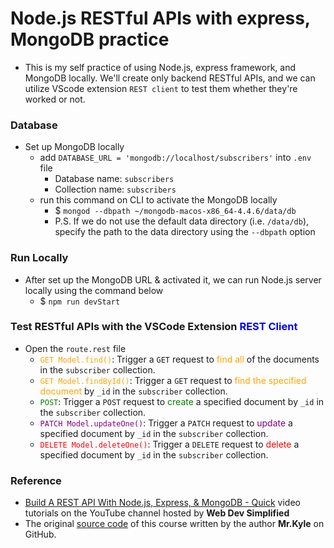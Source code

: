 # Node.js RESTful APIs with express, MongoDB practice
- This is my self practice of using Node.js, express framework, and MongoDB locally. We'll create only backend RESTful APIs, and we can utilize VScode extension `REST client` to test them whether they're worked or not.

### Database
- Set up MongoDB locally
  + add `DATABASE_URL = 'mongodb://localhost/subscribers'` into `.env` file
    * Database name: `subscribers`
    * Collection name: `subscribers`
  + run this command on CLI to activate the MongoDB locally
    + $ `mongod --dbpath ~/mongodb-macos-x86_64-4.4.6/data/db`
    * P.S. If we do not use the default data directory (i.e. `/data/db`), specify the path to the data directory using the `--dbpath` option

### Run Locally
- After set up the MongoDB URL & activated it, we can run Node.js server locally using the command below
  + $ `npm run devStart`

### Test RESTful APIs with the VSCode Extension <font color=blue>REST Client</font>
- Open the `route.rest` file
  + <font color=orange>`GET Model.find()`</font>: Trigger a `GET` request to <font color=orange>find all</font> of the documents in the `subscriber` collection.
  + <font color=orange>`GET Model.findById()`</font>: Trigger a `GET` request to <font color=orange>find the specified document</font> by `_id` in the `subscriber` collection.
  + <font color=green>`POST`</font>: Trigger a `POST` request to <font color=green>create</font> a specified document by `_id` in the `subscriber` collection.
  + <font color=purple>`PATCH Model.updateOne()`</font>: Trigger a `PATCH` request to <font color=purple>update</font> a specified document by `_id` in the `subscriber` collection.
  + <font color=red>`DELETE Model.deleteOne()`</font>: Trigger a `DELETE` request to <font color=red>delete</font> a specified document by `_id` in the `subscriber` collection.

### Reference
- [Build A REST API With Node.js, Express, & MongoDB - Quick](https://www.youtube.com/watch?v=fgTGADljAeg&list=WL&index=9) video tutorials on the YouTube channel hosted by **Web Dev Simplified**
- The original [source code](https://github.com/WebDevSimplified/Your-First-Node-REST-API) of this course written by the author **Mr.Kyle** on GitHub.